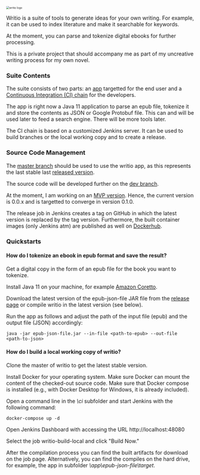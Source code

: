 <img src="https://raw.githubusercontent.com/cbehrenberg/writio/media/writio_logo.png" alt="writio logo" style="zoom: 50%;" />

Writio is a suite of tools to generate ideas for your own writing. For example, it can be used to index literature and make it searchable for keywords.

At the moment, you can parse and tokenize digital ebooks for further processing.

This is a private project that should accompany me as part of my uncreative writing process for my own novel.

### Suite Contents

The suite consists of two parts: an [app](https://github.com/cbehrenberg/writio/tree/master/app) targetted for the end user and a [Continuous Integration (CI) chain](https://github.com/cbehrenberg/writio/tree/master/ci) for the developers.

The app is right now a Java 11 application to parse an epub file, tokenize it and store the contents as JSON or Google Protobuf file. This can and will be used later to feed a search engine. There will be more tools later.

The CI chain is based on a customized Jenkins server. It can be used to build branches or the local working copy and to create a release.

### Source Code Management

The [master branch](https://github.com/cbehrenberg/writio/tree/master) should be used to use the writio app, as this represents the last stable last [released version](https://github.com/cbehrenberg/writio/releases).

The source code will be developed further on the [dev branch](https://github.com/cbehrenberg/writio/tree/dev).

At the moment, I am working on an [MVP version](https://github.com/cbehrenberg/writio/projects/1). Hence, the current version is 0.0.x and is targetted to converge in version 0.1.0.

The release job in Jenkins creates a tag on GitHub in which the latest version is replaced by the tag version. Furthermore, the built container images (only Jenkins atm) are published as well on [Dockerhub](https://hub.docker.com/repository/docker/writio/jenkins).

### Quickstarts

#### How do I tokenize an ebook in epub format and save the result?

Get a digital copy in the form of an epub file for the book you want to tokenize.

Install Java 11 on your machine, for example [Amazon Coretto](https://docs.aws.amazon.com/corretto/latest/corretto-11-ug/downloads-list.html).

Download the latest version of the epub-json-file JAR file from the [release page](https://github.com/cbehrenberg/writio/releases) or compile writio in the latest version (see below).

Run the app as follows and adjust the path of the input file (epub) and the output file (JSON) accordingly:

```shell
java -jar epub-json-file.jar --in-file <path-to-epub> --out-file <path-to-json>
```

#### How do I build a local working copy of writio?

Clone the master of writio to get the latest stable version.

Install Docker for your operating system. Make sure Docker can mount the content of the checked-out source code. Make sure that Docker compose is installed (e.g., with Docker Desktop for Windows, it is already included).

Open a command line in the *\ci* subfolder and start Jenkins with the following command:

```shell
docker-compose up -d
```

Open Jenkins Dashboard with accessing the URL http://localhost:48080

Select the job writio-build-local and click "Build Now."

After the compilation process you can find the built artifacts for download on the job page. Alternatively, you can find the compiles on the hard drive, for example, the app in subfolder *\app\epub-json-file\target*.